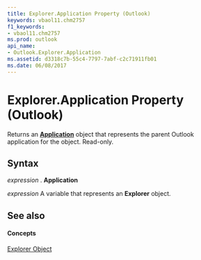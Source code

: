 ```yaml
---
title: Explorer.Application Property (Outlook)
keywords: vbaol11.chm2757
f1_keywords:
- vbaol11.chm2757
ms.prod: outlook
api_name:
- Outlook.Explorer.Application
ms.assetid: d3318c7b-55c4-7797-7abf-c2c71911fb01
ms.date: 06/08/2017
---
```



# Explorer.Application Property (Outlook)

Returns an  **[Application](Outlook.Application.md)** object that represents the parent Outlook application for the object. Read-only.


## Syntax

 _expression_ . **Application**

 _expression_ A variable that represents an **Explorer** object.


## See also


#### Concepts


[Explorer Object](Outlook.Explorer.md)

